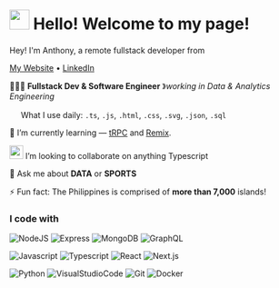 <h1><img src="https://emojis.slackmojis.com/emojis/images/1643514588/5906/this-is-fine-fire.gif?1643514588" width="35"/> Hello! Welcome to my page!</h1>

<p>Hey! I'm Anthony, a remote fullstack developer from <img src="https://cdn-icons-png.flaticon.com/512/861/861648.png" width="16"/>  </p>

<p>
  <a href="https://anthonybuncio.com" target="_blank" rel="noopener noreferrer">My Website</a> •
  <a href="https://www.linkedin.com/anthonybuncio1/" target="_blank" rel="noopener noreferrer">LinkedIn</a>
</p>

👨🏾‍💻 **Fullstack Dev & Software Engineer** &#12299;_working in Data & Analytics Engineering_

<img src="https://emojis.slackmojis.com/emojis/images/1643515206/12241/vscode.png?1643515206" width="16"/> What I use daily: `.ts`, `.js`, `.html`, `.css`, `.svg`, `.json`, `.sql`

🧠 I’m currently learning — [tRPC](https://trpc.io/) and [Remix](https://remix.run/).

<img src="https://emojis.slackmojis.com/emojis/images/1664458100/61490/old-man-yells-at-typescript.png?1664458100" width="24"/> I’m looking to collaborate on anything Typescript

💬 Ask me about **DATA** or **SPORTS**

⚡️ Fun fact: The Philippines is comprised of **more than 7,000** islands! <img src="https://cdn-icons-png.flaticon.com/512/197/197561.png" width="13"/>

<h3>I code with</h3>
<p>
  <img src="https://img.shields.io/badge/-NodeJS-F3F7FA?logo=node.js&logoColor=339933&style=for-the-badge&logoWidth=30" alt="NodeJS">
  <img src="https://img.shields.io/badge/-Express-F3F7FA?logo=express&logoColor=000000&style=for-the-badge&logoWidth=30" alt="Express">
  <img src="https://img.shields.io/badge/-MongoDB-F3F7FA?logo=mongodb&logoColor=47A248&style=for-the-badge&logoWidth=30" alt="MongoDB">
  <img src="https://img.shields.io/badge/-GraphQL-F3F7FA?logo=GraphQL&logoColor=E10098&style=for-the-badge&logoWidth=30" alt="GraphQL">
</p>
<p>
  <img src="https://img.shields.io/badge/-JavaScript-F3F7FA?logo=javascript&logoColor=F7DF1E&style=for-the-badge&logoWidth=30" alt="Javascript">
  <img src="https://img.shields.io/badge/-Typescript-F3F7FA?logo=typescript&logoColor=3178C6&style=for-the-badge&logoWidth=30" alt="Typescript">
  <img src="https://img.shields.io/badge/-React-F3F7FA?logo=react&logoColor=61DAFB&style=for-the-badge&logoWidth=30" alt="React">
  <img src="https://img.shields.io/badge/-Next.js-F3F7FA?logo=next.js&logoColor=000000&style=for-the-badge&logoWidth=30" alt="Next.js">
</p>
<p>
  <img src="https://img.shields.io/badge/-Python-F3F7FA?logo=python&logoColor=3776AB&style=for-the-badge&logoWidth=30" alt="Python">
  <img src="https://img.shields.io/badge/-VSCode-F3F7FA?logo=VisualStudioCode&logoColor=007ACC&style=for-the-badge&logoWidth=30" alt="VisualStudioCode">
  <img src="https://img.shields.io/badge/-Git-F3F7FA?logo=git&logoColor=F05032&style=for-the-badge&logoWidth=30" alt="Git">
  <img src="https://img.shields.io/badge/-Docker-F3F7FA?logo=docker&logoColor=2496ED&style=for-the-badge&logoWidth=30" alt="Docker">
</p>

<!-- [![Top Langs](https://github-readme-stats.vercel.app/api/top-langs/?username=anthonybuncio&layout=compact)](https://github.com/anuraghazra/github-readme-stats) -->
